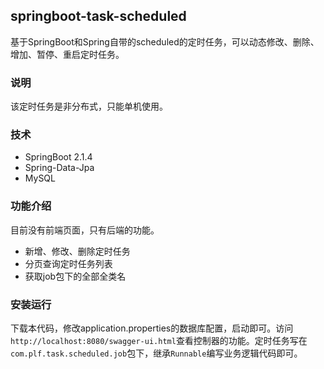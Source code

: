 ##  springboot-task-scheduled
基于SpringBoot和Spring自带的scheduled的定时任务，可以动态修改、删除、增加、暂停、重启定时任务。

### 说明

该定时任务是非分布式，只能单机使用。

### 技术

- SpringBoot 2.1.4 
- Spring-Data-Jpa 
- MySQL

### 功能介绍

目前没有前端页面，只有后端的功能。

- 新增、修改、删除定时任务
- 分页查询定时任务列表
- 获取job包下的全部全类名

### 安装运行

下载本代码，修改application.properties的数据库配置，启动即可。访问`http://localhost:8080/swagger-ui.html`查看控制器的功能。定时任务写在`com.plf.task.scheduled.job`包下，继承`Runnable`编写业务逻辑代码即可。





